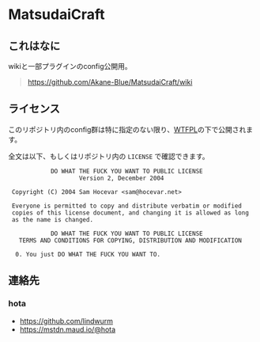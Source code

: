 # MatsudaiCraft

## これはなに

wikiと一部プラグインのconfig公開用。

> https://github.com/Akane-Blue/MatsudaiCraft/wiki

## ライセンス

このリポジトリ内のconfig群は特に指定のない限り、[WTFPL](http://www.wtfpl.net/)の下で公開されます。

全文は以下、もしくはリポジトリ内の `LICENSE` で確認できます。

```
            DO WHAT THE FUCK YOU WANT TO PUBLIC LICENSE
                    Version 2, December 2004

 Copyright (C) 2004 Sam Hocevar <sam@hocevar.net>

 Everyone is permitted to copy and distribute verbatim or modified
 copies of this license document, and changing it is allowed as long
 as the name is changed.

            DO WHAT THE FUCK YOU WANT TO PUBLIC LICENSE
   TERMS AND CONDITIONS FOR COPYING, DISTRIBUTION AND MODIFICATION

  0. You just DO WHAT THE FUCK YOU WANT TO.
```

## 連絡先

### hota

- https://github.com/lindwurm
- https://mstdn.maud.io/@hota